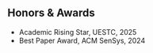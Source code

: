 ## Honors & Awards

<!-- - Reserved Tenure-track Faculty Program, HIT, 2025 -->
<!-- - GetMobile Research Highlight, ACM SIGMOBILE, 2025 -->
- Academic Rising Star, UESTC, 2025
- Best Paper Award, ACM SenSys, 2024

